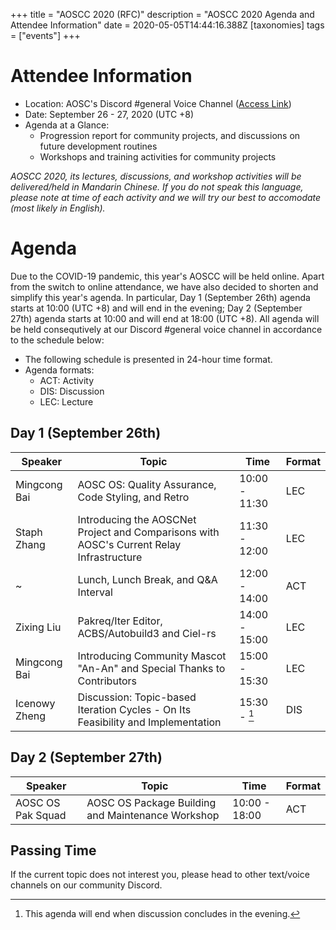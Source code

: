 +++
title = "AOSCC 2020 (RFC)"
description = "AOSCC 2020 Agenda and Attendee Information"
date = 2020-05-05T14:44:16.388Z
[taxonomies]
tags = ["events"]
+++

# Attendee Information

- Location: AOSC's Discord #general Voice Channel ([Access Link](https://discord.gg/VYPHgt9))
- Date: September 26 - 27, 2020 (UTC +8)
- Agenda at a Glance:
	- Progression report for community projects, and discussions on future development routines
	- Workshops and training activities for community projects

*AOSCC 2020, its lectures, discussions, and workshop activities will be delivered/held in Mandarin Chinese. If you do not speak this language, please note at time of each activity and we will try our best to accomodate (most likely in English).*

# Agenda

Due to the COVID-19 pandemic, this year's AOSCC will be held online. Apart from the switch to online attendance, we have also decided to shorten and simplify this year's agenda. In particular, Day 1 (September 26th) agenda starts at 10:00 (UTC +8) and will end in the evening; Day 2 (September 27th) agenda starts at 10:00 and will end at 18:00 (UTC +8). All agenda will be held consequtively at our Discord #general voice channel in accordance to the schedule below:

- The following schedule is presented in 24-hour time format.
- Agenda formats:
	- ACT: Activity
	- DIS: Discussion
	- LEC: Lecture

## Day 1 (September 26th) 

| Speaker       | Topic                                                                                    | Time          | Format |
|---------------|------------------------------------------------------------------------------------------|---------------|--------|
| Mingcong Bai  | AOSC OS: Quality Assurance, Code Styling, and Retro                                      | 10:00 - 11:30 | LEC    |
| Staph Zhang   | Introducing the AOSCNet Project and Comparisons with AOSC's Current Relay Infrastructure | 11:30 - 12:00 | LEC    |
| ~             | Lunch, Lunch Break, and Q&A Interval                                                     | 12:00 - 14:00 | ACT    |
| Zixing Liu    | Pakreq/Iter Editor, ACBS/Autobuild3 and Ciel-rs                                          | 14:00 - 15:00 | LEC    |
| Mingcong Bai  | Introducing Community Mascot "An-An" and Special Thanks to Contributors                  | 15:00 - 15:30 | LEC    |
| Icenowy Zheng | Discussion: Topic-based Iteration Cycles - On Its Feasibility and Implementation         | 15:30 - [^1]  | DIS    |

[^1]: This agenda will end when discussion concludes in the evening.

## Day 2 (September 27th)

| Speaker           | Topic                                                                                | Time          | Format |
|-------------------|--------------------------------------------------------------------------------------|---------------|--------|
| AOSC OS Pak Squad | AOSC OS Package Building and Maintenance Workshop                                    | 10:00 - 18:00 | ACT    |

## Passing Time

If the current topic does not interest you, please head to other text/voice channels on our community Discord.
